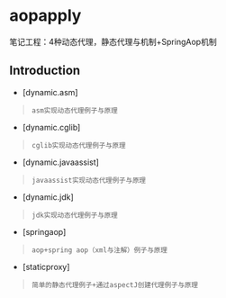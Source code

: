 # aopapply
笔记工程：4种动态代理，静态代理与机制+SpringAop机制

## Introduction
* [dynamic.asm]
> ```
> asm实现动态代理例子与原理
> ```

* [dynamic.cglib]
> ```
> cglib实现动态代理例子与原理
> ```

* [dynamic.javaassist]
> ```
> javaassist实现动态代理例子与原理
> ```

* [dynamic.jdk]
> ```
> jdk实现动态代理例子与原理
> ```

* [springaop]
> ```
> aop+spring aop（xml与注解）例子与原理
> ```

* [staticproxy]
> ```
> 简单的静态代理例子+通过aspectJ创建代理例子与原理
> ```
